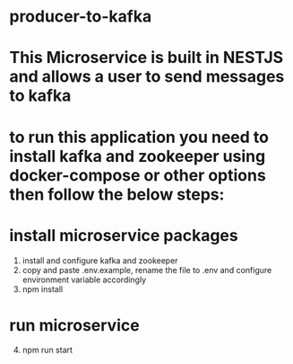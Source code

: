 # producer-to-kafka
# This Microservice is built in NESTJS and allows a user to send messages to kafka
# to run this application you need to install kafka and zookeeper using docker-compose or other options then follow the below steps:

# 
# install microservice packages
1. install and configure kafka and zookeeper
2. copy and paste .env.example, rename the file to .env and configure environment variable accordingly
3. npm install
# run microservice
4. npm run start

